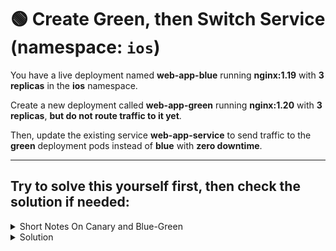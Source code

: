 # 🟢 Create Green, then Switch Service (namespace: `ios`)

You have a live deployment named **web-app-blue** running **nginx:1.19** with **3 replicas** in the **ios** namespace. 

Create a new deployment called **web-app-green** running **nginx:1.20** with **3 replicas**, **but do not route traffic to it yet**.

Then, update the existing service **web-app-service** to send traffic to the **green** deployment pods instead of **blue** with **zero downtime**.

---


## Try to solve this yourself first, then check the solution if needed:
<details>
<summary>Short Notes On Canary and Blue-Green</summary>

## 📝 Short Notes

### **Canary Deployment**

* 🐤 **New version** runs **alongside** the old version in the same Service.
* ✅ **No Service change** required (both stable + canary share the same selector).
* 🔀 **Traffic split** by scaling replicas (e.g., 4 old + 1 new = \~20% new traffic).
* 🎯 Used for **gradual rollout** → observe metrics, then increase canary pods.
* 🔄 **Rollback** = scale down canary replicas to 0 (old version still runs).
* 💰 Lower resource usage (partial duplication).

---

### **Blue-Green Deployment**

* 🔵 Old = **Blue**, 🟢 New = **Green**.
* 🏗️ Create a **completely new Deployment** (Green) separate from Blue.
* ⚙️ **Service selector** (or Ingress) must be **changed** to route traffic to Green.
* 🚀 **Instant cutover**: 100% traffic moves from Blue → Green.
* 🔄 **Rollback** = switch Service back to Blue.
* 💰 Requires **full duplication** of environment (more resources).


---

### 📊 Quick Comparison

| Aspect          | Canary 🐤                                       | Blue-Green 🔵🟢                       |
| --------------- | ----------------------------------------------- | ------------------------------------- |
| Deployment      | Add new version alongside old                   | Create completely separate deployment |
| Service changes | **No change needed**                            | **Service/Ingress must switch**       |
| Traffic routing | Gradual (by replica scaling or ingress weights) | Instant 100% switch                   |
| Rollback        | Scale down/remove canary                        | Flip Service back to Blue             |
| Resource usage  | Partial duplication                             | Full duplication                      |

---
</details>


<details>
<summary>Solution</summary>

```yaml
apiVersion: apps/v1
kind: Deployment
metadata:
  name: web-app-green
  namespace: ios
  labels:
    app: web-app
    color: green
spec:
  replicas: 3
  selector:
    matchLabels:
      app: web-app
      color: green
  template:
    metadata:
      labels:
        app: web-app
        color: green
    spec:
      containers:
      - name: nginx
        image: nginx:1.20
        ports:
        - containerPort: 80
        readinessProbe:
          httpGet:
            path: /
            port: 80
          initialDelaySeconds: 2
          periodSeconds: 5
```

```bash
# Patch selector: color from blue → green
kubectl -n ios patch svc web-app-service --type='merge' -p '{"spec":{"selector":{"app":"web-app","color":"green"}}}'

# After switching (endpoints should now be green)
kubectl -n ios get endpoints web-app-service -o wide || kubectl -n ios describe svc web-app-service
```

</details>

